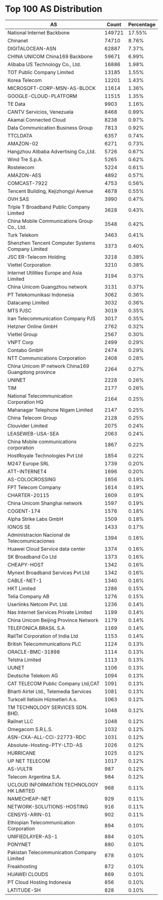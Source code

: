 # Top 100 AS Distribution
| AS | Count | Percentage |
|----|----|----|
| National Internet Backbone | 149721 | 17.55% |
| Chinanet | 74710 | 8.76% |
| DIGITALOCEAN-ASN | 62887 | 7.37% |
| CHINA UNICOM China169 Backbone | 59671 | 6.99% |
| Alibaba US Technology Co., Ltd. | 16886 | 1.98% |
| TOT Public Company Limited | 13185 | 1.55% |
| Korea Telecom | 12201 | 1.43% |
| MICROSOFT-CORP-MSN-AS-BLOCK | 11614 | 1.36% |
| GOOGLE-CLOUD-PLATFORM | 11515 | 1.35% |
| TE Data | 9903 | 1.16% |
| CANTV Servicios, Venezuela | 8468 | 0.99% |
| Akamai Connected Cloud | 8238 | 0.97% |
| Data Communication Business Group | 7813 | 0.92% |
| TTCLDATA | 6357 | 0.74% |
| AMAZON-02 | 6271 | 0.73% |
| Hangzhou Alibaba Advertising Co.,Ltd. | 5726 | 0.67% |
| Wind Tre S.p.A. | 5265 | 0.62% |
| Rostelecom | 5224 | 0.61% |
| AMAZON-AES | 4892 | 0.57% |
| COMCAST-7922 | 4753 | 0.56% |
| Tencent Building, Kejizhongyi Avenue | 4678 | 0.55% |
| OVH SAS | 3990 | 0.47% |
| Triple T Broadband Public Company Limited | 3628 | 0.43% |
| China Mobile Communications Group Co., Ltd. | 3548 | 0.42% |
| Turk Telekom | 3463 | 0.41% |
| Shenzhen Tencent Computer Systems Company Limited | 3373 | 0.40% |
| JSC ER-Telecom Holding | 3218 | 0.38% |
| Viettel Corporation | 3210 | 0.38% |
| Internet Utilities Europe and Asia Limited | 3194 | 0.37% |
| China Unicom Guangzhou network | 3131 | 0.37% |
| PT Telekomunikasi Indonesia | 3062 | 0.36% |
| Datacamp Limited | 3032 | 0.36% |
| MTS PJSC | 3019 | 0.35% |
| Iran Telecommunication Company PJS | 3017 | 0.35% |
| Hetzner Online GmbH | 2762 | 0.32% |
| Viettel Group | 2567 | 0.30% |
| VNPT Corp | 2499 | 0.29% |
| Contabo GmbH | 2474 | 0.29% |
| NTT Communications Corporation | 2408 | 0.28% |
| China Unicom IP network China169 Guangdong province | 2264 | 0.27% |
| UNINET | 2228 | 0.26% |
| TIM | 2177 | 0.26% |
| National Telecommunication Corporation HQ | 2164 | 0.25% |
| Mahanagar Telephone Nigam Limited | 2147 | 0.25% |
| China Telecom Group | 2128 | 0.25% |
| Clouvider Limited | 2075 | 0.24% |
| LEASEWEB-USA-SEA | 2063 | 0.24% |
| China Mobile communications corporation | 1867 | 0.22% |
| HostRoyale Technologies Pvt Ltd | 1854 | 0.22% |
| M247 Europe SRL | 1739 | 0.20% |
| ATT-INTERNET4 | 1696 | 0.20% |
| AS-COLOCROSSING | 1656 | 0.19% |
| FPT Telecom Company | 1614 | 0.19% |
| CHARTER-20115 | 1609 | 0.19% |
| China Unicom Shanghai network | 1597 | 0.19% |
| COGENT-174 | 1576 | 0.18% |
| Alpha Strike Labs GmbH | 1509 | 0.18% |
| IONOS SE | 1433 | 0.17% |
| Administracion Nacional de Telecomunicaciones | 1394 | 0.16% |
| Huawei Cloud Service data center | 1374 | 0.16% |
| SK Broadband Co Ltd | 1373 | 0.16% |
| CHEAPY-HOST | 1342 | 0.16% |
| Mynext Broadband Services Pvt Ltd | 1342 | 0.16% |
| CABLE-NET-1 | 1340 | 0.16% |
| HKT Limited | 1286 | 0.15% |
| Telia Company AB | 1276 | 0.15% |
| Userlinks Netcom Pvt. Ltd. | 1236 | 0.14% |
| Nas Internet Services Private Limited | 1199 | 0.14% |
| China Unicom Beijing Province Network | 1179 | 0.14% |
| TELEFONICA BRASIL S.A | 1169 | 0.14% |
| RailTel Corporation of India Ltd | 1153 | 0.14% |
| British Telecommunications PLC | 1124 | 0.13% |
| ORACLE-BMC-31898 | 1114 | 0.13% |
| Telstra Limited | 1113 | 0.13% |
| UUNET | 1106 | 0.13% |
| Deutsche Telekom AG | 1094 | 0.13% |
| CAT TELECOM Public Company Ltd,CAT | 1091 | 0.13% |
| Bharti Airtel Ltd., Telemedia Services | 1081 | 0.13% |
| Turkcell Iletisim Hizmetleri A.s. | 1063 | 0.12% |
| TM TECHNOLOGY SERVICES SDN. BHD. | 1048 | 0.12% |
| Railnet LLC | 1048 | 0.12% |
| Omegacom S.R.L.S. | 1032 | 0.12% |
| ASN-CXA-ALL-CCI-22773-RDC | 1031 | 0.12% |
| Absolute-Hosting-PTY-LTD-AS | 1026 | 0.12% |
| HURRICANE | 1025 | 0.12% |
| UP NET TELECOM | 1017 | 0.12% |
| AS-VULTR | 987 | 0.12% |
| Telecom Argentina S.A. | 984 | 0.12% |
| UCLOUD INFORMATION TECHNOLOGY HK LIMITED | 968 | 0.11% |
| NAMECHEAP-NET | 929 | 0.11% |
| NETWORK-SOLUTIONS-HOSTING | 916 | 0.11% |
| CENSYS-ARIN-01 | 902 | 0.11% |
| Ethiopian Telecommunication Corporation | 894 | 0.10% |
| UNIFIEDLAYER-AS-1 | 884 | 0.10% |
| PONYNET | 880 | 0.10% |
| Pakistan Telecommunication Company Limited | 878 | 0.10% |
| Freakhosting | 872 | 0.10% |
| HUAWEI CLOUDS | 869 | 0.10% |
| PT Cloud Hosting Indonesia | 856 | 0.10% |
| LATITUDE-SH | 828 | 0.10% |
